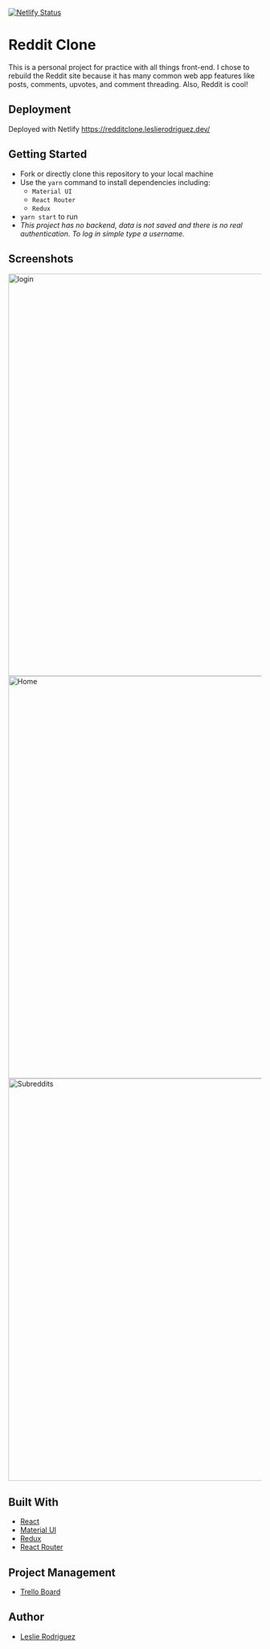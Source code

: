 [![Netlify Status](https://api.netlify.com/api/v1/badges/ee655f24-2c41-4f24-b304-73c4083a0954/deploy-status)](https://app.netlify.com/sites/lesliesredditclone/deploys)

# Reddit Clone
This is a personal project for practice with all things front-end. I chose to rebuild the Reddit site because it has many common web app features like posts, comments, upvotes, and comment threading. Also, Reddit is cool!

## Deployment
Deployed with Netlify
https://redditclone.leslierodriguez.dev/
## Getting Started

- Fork or directly clone this repository to your local machine
- Use the `yarn` command to install dependencies including:
  - `Material UI`
  - `React Router`
  - `Redux`
- `yarn start` to run
- *This project has no backend, data is not saved and there is no real authentication. To log in simple type a username.*

## Screenshots
<img src="https://github.com/rleslie1015/reddit-clone/blob/master/src/assets/login.png" alt='login' width=800 />
<img src="https://github.com/rleslie1015/reddit-clone/blob/master/src/assets/home.png" alt='Home' width=800 />
<img src="https://github.com/rleslie1015/reddit-clone/blob/master/src/assets/comments.png" alt='Subreddits' width=800 />

## Built With

- [React](https://reactjs.org/)
- [Material UI](https://material-ui.com/)
- [Redux](https://redux.js.org/)
- [React Router](https://reacttraining.com/react-router/)

## Project Management

- [Trello Board](https://trello.com/b/inXZ11aU/reddit-clone)

## Author

- [Leslie Rodriguez](https://github.com/rleslie1015)
